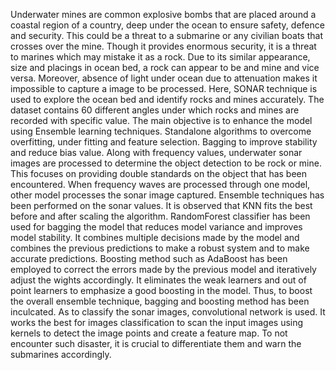 Underwater mines are common explosive bombs that are placed around a coastal
region of a country, deep under the ocean to ensure safety, defence and security. This could
be a threat to a submarine or any civilian boats that crosses over the mine. Though it provides
enormous security, it is a threat to marines which may mistake it as a rock. Due to its similar
appearance, size and placings in ocean bed, a rock can appear to be and mine and vice versa.
Moreover, absence of light under ocean due to attenuation makes it impossible to capture a
image to be processed. Here, SONAR technique is used to explore the ocean bed and identify
rocks and mines accurately. The dataset contains 60 different angles under which rocks and
mines are recorded with specific value. The main objective is to enhance the model using
Ensemble learning techniques. Standalone algorithms to overcome overfitting, under fitting
and feature selection. Bagging to improve stability and reduce bias value.
Along with frequency values, underwater sonar images are processed to determine
the object detection to be rock or mine. This focuses on providing double standards on the
object that has been encountered. When frequency waves are processed through one model,
other model processes the sonar image captured. Ensemble techniques has been performed
on the sonar values. It is observed that KNN fits the best before and after scaling the
algorithm. RandomForest classifier has been used for bagging the model that reduces model
variance and improves model stability. It combines multiple decisions made by the model
and combines the previous predictions to make a robust system and to make accurate
predictions. Boosting method such as AdaBoost has been employed to correct the errors
made by the previous model and iteratively adjust the wights accordingly. It eliminates the
weak learners and out of point learners to emphasize a good boosting in the model. Thus, to
boost the overall ensemble technique, bagging and boosting method has been inculcated. As
to classify the sonar images, convolutional network is used. It works the best for images
classification to scan the input images using kernels to detect the image points and create a
feature map. To not encounter such disaster, it is crucial to differentiate them and warn the
submarines accordingly.
